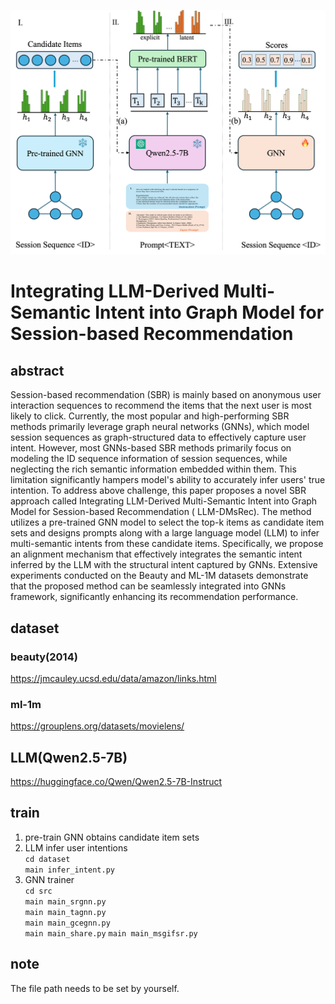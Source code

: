 ![image text](https://github.com/nsswtt/LLM-DMsRec/blob/main/dataset/model.png "LLM-DMsRec")
# Integrating LLM-Derived Multi-Semantic Intent into Graph Model for Session-based Recommendation
## abstract
Session-based recommendation (SBR) is mainly based on anonymous user interaction sequences to recommend the items that the next user is most likely to click.  Currently, the most popular and high-performing SBR methods primarily leverage graph neural networks (GNNs), which model session sequences as graph-structured data to effectively capture user intent. However, most GNNs-based SBR methods primarily focus on modeling the ID sequence information of session sequences, while neglecting the rich semantic information embedded within them. This limitation significantly hampers model's ability to accurately infer users' true intention. To address above challenge, this paper proposes a novel SBR approach called Integrating LLM-Derived Multi-Semantic Intent into Graph Model for Session-based Recommendation ( LLM-DMsRec). The method utilizes a pre-trained GNN model to select the top-k items as candidate item sets and designs prompts along with a large language model (LLM) to infer multi-semantic intents from these candidate items. Specifically, we propose an alignment mechanism that effectively integrates the semantic intent inferred by the LLM with the structural intent captured by GNNs. Extensive experiments conducted on the Beauty and ML-1M datasets demonstrate that the proposed method can be seamlessly integrated into GNNs framework, significantly enhancing its recommendation performance.

## dataset
### beauty(2014)
 https://jmcauley.ucsd.edu/data/amazon/links.html
### ml-1m
 https://grouplens.org/datasets/movielens/

## LLM(Qwen2.5-7B)
 https://huggingface.co/Qwen/Qwen2.5-7B-Instruct

## train
1. pre-train GNN obtains candidate item sets
3. LLM infer user intentions  
   `cd dataset`  
   `main infer_intent.py`
5. GNN trainer  
   `cd src`  
   `main main_srgnn.py`  
   `main main_tagnn.py`  
   `main main_gcegnn.py`  
   `main main_share.py`
   `main main_msgifsr.py`
## note
The file path needs to be set by yourself.

